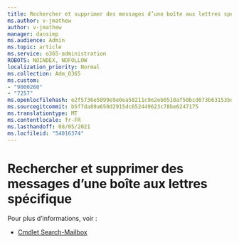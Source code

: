```yaml
---
title: Rechercher et supprimer des messages d’une boîte aux lettres spécifique
ms.author: v-jmathew
author: v-jmathew
manager: dansimp
ms.audience: Admin
ms.topic: article
ms.service: o365-administration
ROBOTS: NOINDEX, NOFOLLOW
localization_priority: Normal
ms.collection: Adm_O365
ms.custom:
- "9000260"
- "7257"
ms.openlocfilehash: e2f5736e5099e9e0ea58211c9e2eb0510af50bcd073b63153bd13eca1266c318
ms.sourcegitcommit: b5f7da89a650d2915dc652449623c78be6247175
ms.translationtype: MT
ms.contentlocale: fr-FR
ms.lasthandoff: 08/05/2021
ms.locfileid: "54016374"
---
```

# <a name="search-and-delete-messages-from-a-specific-mailbox"></a>Rechercher et supprimer des messages d’une boîte aux lettres spécifique

Pour plus d’informations, voir :

* [Cmdlet Search-Mailbox](https://docs.microsoft.com/powershell/module/exchange/mailboxes/search-mailbox)
